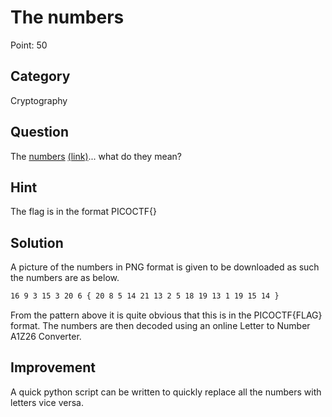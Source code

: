 # The numbers

Point: 50

## Category

Cryptography

## Question

The [numbers](https://2019shell1.picoctf.com/static/eb3589c566dd3f809908053460acb817/the_numbers.png) [(link)](https://2019shell1.picoctf.com/static/eb3589c566dd3f809908053460acb817/the_numbers.png)... what do they mean?

## Hint

The flag is in the format PICOCTF{}

## Solution

A picture of the numbers in PNG format is given to be downloaded as such the numbers are as below.

```bash
16 9 3 15 3 20 6 { 20 8 5 14 21 13 2 5 18 19 13 1 19 15 14 }
```

From the pattern above it is quite obvious that this is in the PICOCTF{FLAG} format. The numbers are then decoded using an online Letter to Number A1Z26 Converter.

## Improvement

A quick python script can be written to quickly replace all the numbers with letters vice versa.